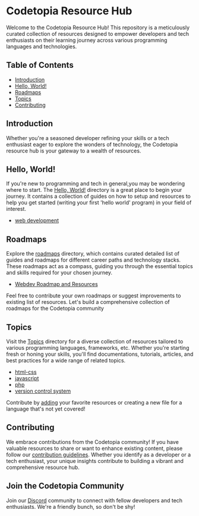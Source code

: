 # Codetopia Resource Hub

Welcome to the Codetopia Resource Hub! This repository is a meticulously curated collection of resources designed to empower developers and tech enthusiasts on their learning journey across various programming languages and technologies.

## Table of Contents
- [Introduction](#introduction)
- [Hello, World!](#hello-world)
- [Roadmaps](#roadmaps)
- [Topics](#Topics)
- [Contributing](#contributing)

## Introduction

Whether you're a seasoned developer refining your skills or a tech enthusiast eager to explore the wonders of technology, the Codetopia resource hub is your gateway to a wealth of resources. 

## Hello, World!

If you're new to programming and tech in general,you may be wondering where to start. The [Hello, World!](/hello-world/) directory is a great place to begin your journey. It contains a collection of guides on how to setup and resources to help you get started (writing your first 'hello world' program) in your field of interest. 

- [web development](/hello-world/webdev.md)


## Roadmaps

Explore the [roadmaps](/roadmaps/) directory, which contains curated detailed list of guides and roadmaps for different career paths and technology stacks. These roadmaps act as a compass, guiding you through the essential topics and skills required for your chosen journey.

- [Webdev Roadmap and Resources](/roadmaps/webdev.md)

Feel free to contribute your own roadmaps or suggest improvements to existing list of resources. Let's build a comprehensive collection of roadmaps for the Codetopia community

## Topics 

Visit the [Topics](/topics/) directory for a diverse collection of resources tailored to various programming languages, frameworks, etc. Whether you're starting fresh or honing your skills, you'll find documentations, tutorials, articles, and best practices for a wide range of related topics.

- [html-css](/topics/html-css.md) 
- [javascript](/topics/javascript.md)
- [php](/topics/php.md)
- [version control system](/topics/vcs.md)

Contribute by [adding](/Contribution-guidelines.md) your favorite resources or creating a new file for a language that's not yet covered!

## Contributing

We embrace contributions from the Codetopia community! If you have valuable resources to share or want to enhance existing content, please follow our [contribution guidelines](/Contribution-guidelines.md). Whether you identify as a developer or a tech enthusiast, your unique insights contribute to building a vibrant and comprehensive resource hub.

## Join the Codetopia Community

Join our [Discord](https://discord.gg/qr7ncUrM6b) community to connect with fellow developers and tech enthusiasts. We're a friendly bunch, so don't be shy!
